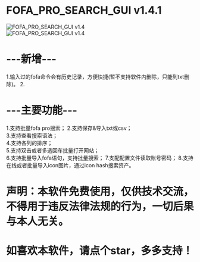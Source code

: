 # FOFA_PRO_SEARCH_GUI v1.4.1

![FOFA_PRO_SEARCH_GUI v1.4](https://github.com/WilliamL71Oi/FOFA_PRO_GUI/blob/master/FOFA_PRO_SEARCH_GUI_v1.4.png)  
![FOFA_PRO_SEARCH_GUI v1.4](https://github.com/WilliamL71Oi/FOFA_PRO_GUI/blob/master/FOFA_PRO_SEARCH_GUI_v1.4%E5%AE%89%E5%85%A8%E6%A3%80%E6%9F%A5.png)    

# ---新增---  
1.输入过的fofa命令会有历史记录，方便快捷(暂不支持软件内删除，只能到txt删除)。 
2.

# ---主要功能---  
1.支持批量fofa pro搜索； 
2.支持保存&导入txt或csv；   
3.支持查看搜索语法；   
4.支持各列的排序；   
5.支持双击或者多选回车批量打开网站；   
6.支持批量导入fofa语句，支持批量搜索； 
7.支配配置文件读取账号密码； 
8.支持在线或者批量导入icon图片，通过icon hash搜索资产。 

# 声明：本软件免费使用，仅供技术交流，不得用于违反法律法规的行为，一切后果与本人无关。  
# 如喜欢本软件，请点个star，多多支持！
